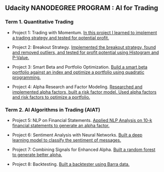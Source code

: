
## Udacity NANODEGREE PROGRAM : AI for Trading

### Term 1. Quantitative Trading

- Project 1: Trading with Momentum.
  [In this project I learned to implement a trading strategy and tested for potential profit.](https://github.com/rbpal/01-qt-project-01-trading-with-momentum)

- Project 2: Breakout Strategy.
  [Implemented the breakout strategy, found and removed outliers, and tested for profit potential using Histogram and P-Value.](https://github.com/rbpal/01-qt-project-02-breakout-strategy)

- Project 3: Smart Beta and Portfolio Optimization.
  [Build a smart beta portfolio against an index and optimize a portfolio using quadratic programming.](https://github.com/rbpal/01-qt-project-03-smart-beta-portfolio-optimization)

- Project 4: Alpha Research and Factor Modeling.
  [Researched and implemented alpha factors, built a risk factor model. Used alpha factors and risk factors to optimize a portfolio.](https://github.com/rbpal/01-qt-project-04-apha-research-factor-modeling)



### Term 2. AI Algorithms in Trading (AIAT)

- Project 5: NLP on Financial Statements.
  [Applied NLP Analysis on 10-k financial statements to generate an alpha factor.](https://github.com/rbpal/02-aiat-project-05-nlp-on-financial-statements)

- Project 6: Sentiment Analysis with Neural Networks.
  [Built a deep learning model to classify the sentiment of messages.](https://github.com/rbpal/02-aiat-project-06-sentiment-analysis-with-neural-networks)

- Project 7: Combining Signals for Enhanced Alpha.
  [Built a random forest to generate better alpha.](https://github.com/rbpal/02-aiat-project-07-combining-signals-for-enhanced-alpha)

- Project 8: Backtesting.
  [Built a backtester using Barra data.](https://github.com/rbpal/02-aiat-project-08-backtesting)
